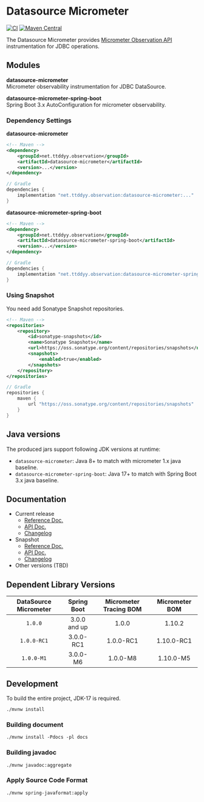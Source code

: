 # Datasource Micrometer
[![CI](https://github.com/jdbc-observations/datasource-micrometer/actions/workflows/ci.yml/badge.svg)](https://github.com/jdbc-observations/datasource-micrometer/actions/workflows/ci.yml?event=push&branch=main)
[![Maven Central](https://maven-badges.herokuapp.com/maven-central/net.ttddyy.observation/datasource-micrometer/badge.svg)](https://search.maven.org/search?q=net.ttddyy.observation)

The Datasource Micrometer provides [Micrometer Observation API][micrometer-observation] instrumentation for JDBC operations.

[micrometer-observation]: https://docs.micrometer.io/micrometer/reference/observation.html

## Modules

**datasource-micrometer**  
Micrometer observability instrumentation for JDBC DataSource.

**datasource-micrometer-spring-boot**  
Spring Boot 3.x AutoConfiguration for micrometer observability.

### Dependency Settings
**datasource-micrometer**

```xml
<!-- Maven -->
<dependency>
    <groupId>net.ttddyy.observation</groupId>
    <artifactId>datasource-micrometer</artifactId>
    <version>...</version>
</dependency>
```

```groovy
// Gradle
dependencies {
    implementation "net.ttddyy.observation:datasource-micrometer:..."
}
```

**datasource-micrometer-spring-boot**

```xml
<!-- Maven -->
<dependency>
    <groupId>net.ttddyy.observation</groupId>
    <artifactId>datasource-micrometer-spring-boot</artifactId>
    <version>...</version>
</dependency>
```
```groovy
// Gradle
dependencies {
    implementation "net.ttddyy.observation:datasource-micrometer-spring-boot:..."
}
```

### Using Snapshot

You need add Sonatype Snapshot repositories.

```xml
<!-- Maven -->
<repositories>
    <repository>
        <id>sonatype-snapshots</id>
        <name>Sonatype Snapshots</name>
        <url>https://oss.sonatype.org/content/repositories/snapshots</url>
        <snapshots>
            <enabled>true</enabled>
        </snapshots>
    </repository>
</repositories>
```

```groovy
// Gradle
repositories {
    maven {
        url "https://oss.sonatype.org/content/repositories/snapshots"
    }
}
```

## Java versions

The produced jars support following JDK versions at runtime:

- `datasource-micrometer`: Java 8+ to match with micrometer 1.x java baseline.
- `datasource-micrometer-spring-boot`: Java 17+ to match with Spring Boot 3.x java baseline.

## Documentation

- Current release
    - [Reference Doc.][reference-current]
    - [API Doc.][javadoc-current]
    - [Changelog][changelog-current]
- Snapshot
    - [Reference Doc.][reference-snapshot]
    - [API Doc.][javadoc-snapshot]
    - [Changelog][changelog-snapshot]
- Other versions (TBD)


[reference-current]: https://jdbc-observations.github.io/datasource-micrometer/docs/current/docs/html
[reference-snapshot]: https://jdbc-observations.github.io/datasource-micrometer/docs/current-snapshot/docs/html
[javadoc-current]: https://jdbc-observations.github.io/datasource-micrometer/docs/current/api/
[javadoc-snapshot]: https://jdbc-observations.github.io/datasource-micrometer/docs/current-snapshot/api/
[changelog-current]: https://jdbc-observations.github.io/datasource-micrometer/docs/current/CHANGELOG.txt
[changelog-snapshot]: https://jdbc-observations.github.io/datasource-micrometer/docs/current-snapshot/CHANGELOG.txt

## Dependent Library Versions

| DataSource Micrometer | Spring Boot  | Micrometer Tracing BOM | Micrometer BOM |
|:---------------------:|:------------:|:----------------------:|:--------------:|
|      `1.0.0`          | 3.0.0 and up |         1.0.0          |     1.10.2     | 
|      `1.0.0-RC1`      |  3.0.0-RC1   |       1.0.0-RC1        |   1.10.0-RC1   | 
|      `1.0.0-M1`       |   3.0.0-M6   |        1.0.0-M8        |   1.10.0-M5    | 

## Development

To build the entire project, JDK-17 is required.

```shell
./mvnw install
```

### Building document

```shell
./mvnw install -Pdocs -pl docs
```

### Building javadoc

```shell
./mvnw javadoc:aggregate
```

### Apply Source Code Format

```shell
./mvnw spring-javaformat:apply
```
